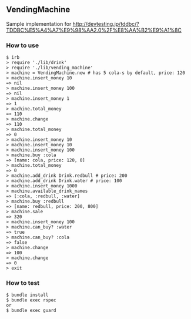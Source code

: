 ## VendingMachine

Sample implementation for http://devtesting.jp/tddbc/?TDDBC%E5%A4%A7%E9%98%AA2.0%2F%E8%AA%B2%E9%A1%8C

### How to use

````
$ irb
> require './lib/drink'
> require './lib/vending_machine'
> machine = VendingMachine.new # has 5 cola-s by default, price: 120
> machine.insert_money 10
=> nil
> machine.insert_money 100
=> nil
> machine.insert_money 1
=> 1
> machine.total_money
=> 110
> machine.change
=> 110
> machine.total_money
=> 0
> machine.insert_money 10
> machine.insert_money 10
> machine.insert_money 100
> machine.buy :cola
=> [name: cola, price: 120, 0]
> machine.total_money
=> 0
> machine.add_drink Drink.redbull # price: 200
> machine.add_drink Drink.water # price: 100
> machine.insert_money 1000
> machine.available_drink_names
=> [:cola, :redbull, :water]
> machine.buy :redbull
=> [name: redbull, price: 200, 800]
> machine.sale
=> 320
> machine.insert_money 100
> machine.can_buy? :water
=> true
> machine.can_buy? :cola
=> false
> machine.change
=> 100
> machine.change
=> 0
> exit
````

### How to test

````
$ bundle install
$ bundle exec rspec
or
$ bundle exec guard
````
